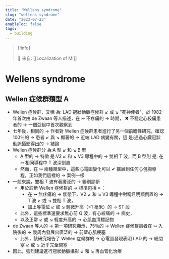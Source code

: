 ```yaml
---
title: "Wellens syndrome"
slug: "wellens-syndrome"
date: "2023-07-23"
enableToc: false
tags:
  - building
---
```


> [!info]
>
> 🌱 來自: [[Localization of MI]]

# Wellens syndrome

## Wellen 症候群類型 A

- Wellen 症候群，又稱 為: LAD 冠狀動脈症候群 ↙ 或 ↘ "死神使者"，於 1982 年首次由 de Zwaan 等人描述，在 ↣ 不疼痛的 → 時期， ✖ 不穩定心絞痛患者的 → 一個亞組中首次觀察到
- 七年後，相同的 → 作者對 Wellen 症候群患者進行了另一個前瞻性研究，確認 100％的 → 患者 ↙ 與 ↘ 顯著的 → 近端 LAD 病變有關，這 是:通過心臟冠狀動脈攝影得出的 → 結論
- Wellen 症候群分 為:A 型 ↙ 和 ↘ B 型
  - A 型的 → 特徵 是:V2 ↙ 和 ↘ V3 導程中的 → 雙相 T 波，而 B 型則 是: 在 ↣ 相同導程中 T 波深倒置
  - 然而，在 ↣ 兩種類型中，這些心電圖變化可以 ✔ 擴展到任何心包胸導程，正如我們這裡的 → 案例一樣
- 一般來說，雙相 T 波有著廣泛的 → 鑒別診斷
  - 用於診斷 Wellen 症候群的 → 標準包括 ≡ ：
    - 在 ↣ 無疼痛的 → 狀態下，V2 ↙ 和 ↘ V3 導程中對稱且明顯倒置的 → T 波 ↙ 或 ↘ 雙相 T 波，
    - 加上等電位 ↙ 或 ↘ 輕微升高（<1 毫米）的 → ST 段
  - 此外，這些標準還要求無心前 Q 波，有心絞痛的 → 病史，
  - 以及正常 ↙ 或 ↘ 輕度升高的 → 心肌血清標記物
- de Zwaan 等人的 → 第一項研究顯示，75％的 → Wellen 症候群患者在 ↣ 入院後的 → 幾周內發展出廣泛的 → 前壁心肌梗塞
  - 此外，該研究報告了 Wellen 症候群的 → 心電圖發現表明 LAD 的 → 總閉塞 ↙ 或 ↘ 近乎完全閉塞
- 因此，強烈建議進行冠狀動脈攝影 ↙ 和 ↘ 再血管化治療
